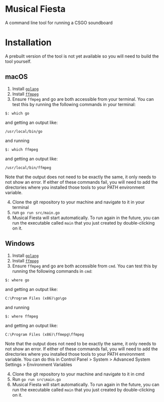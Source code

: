 # Musical Fiesta
A command line tool for running a CSGO soundboard

# Installation
A prebuilt version of the tool is not yet available so you will need to build the tool yourself.
## macOS
1. Install [`golang`](https://golang.org/dl/)
2. Install [`ffmpeg`](https://ffmpeg.org/download.html)
3. Ensure `ffmpeg` and go are both accessible from your terminal. You can test this by running the following commands in your terminal:
```
$: which go
```
and getting an output like:
```
/usr/local/bin/go
```
and running
```
$: which ffmpeg
```
and getting an output like:
```
/usr/local/bin/ffmpeg
```
Note that the output does not need to be exactly the same, it only needs to not show an error.
If either of these commands fail, you will need to add the directories where you installed those tools to your PATH environment variable.

4. Clone the git repository to your machine and navigate to it in your terminal
5. run `go run src/main.go`
6. Musical Fiesta will start automatically. To run again in the future, you can run the executable called `main` that you just created by double-clicking on it.

## Windows
1. Install [`golang`](https://golang.org/dl/)
2. Install [`ffmpeg`](https://ffmpeg.org/download.html)
3. Ensure `ffmpeg` and go are both accessible from `cmd`. You can test this by running the following commands in `cmd`:
```
$: where go
```
and getting an output like:
```
C:\Program Files (x86)\go\go
```
and running
```
$: where ffmpeg
```
and getting an output like:
```
C:\Program Files (x86)\ffmepg\ffmpeg
```
Note that the output does not need to be exactly the same, it only needs to not show an error.
If either of these commands fail, you will need to add the directories where you installed those tools to your PATH environment variable. You can do this in Control Panel > System > Advanced System Settings > Environment Variables

4. Clone the git repository to your machine and navigate to it in cmd
5. Run `go run src\main.go`
6. Musical Fiesta will start automatically. To run again in the future, you can run the executable called `main` that you just created by double-clicking on it.
